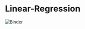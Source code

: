 # Linear-Regression
[![Binder](https://mybinder.org/badge_logo.svg)](https://mybinder.org/v2/gh/mima0511/Linear-Regression/main?filepath=TP3.ipynb)
